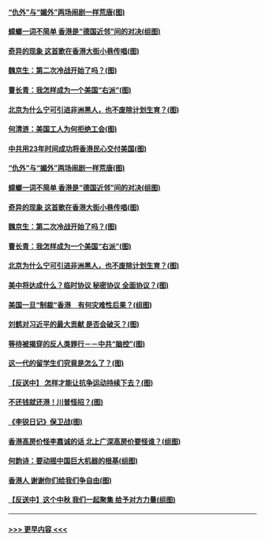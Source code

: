 #### [“仇外”与“媚外”两场闹剧一样荒唐(图)](../pages/p4/907689.md?t=09182244) 
#### [蟑螂一词不简单 香港是“德国近邻”间的对决(组图)](../pages/p4/907618.md?t=09182244) 
#### [奇异的现象 这首歌在香港大街小巷传唱(图)](../pages/p4/907583.md?t=09182244) 
#### [魏京生：第二次冷战开始了吗？(图)](../pages/p4/907581.md?t=09182244) 
#### [曹长青：我怎样成为一个美国“右派”(图)](../pages/p4/907580.md?t=09182244) 
#### [北京为什么宁可引进非洲黑人，也不废除计划生育？(图)](../pages/p4/907577.md?t=09182244) 
#### [何清涟：美国工人为何拒绝工会(图)](../pages/p4/907701.md?t=09182244) 
#### [中共用23年时间成功将香港民心交付美国(图)](../pages/p4/907698.md?t=09182244) 
#### [“仇外”与“媚外”两场闹剧一样荒唐(图)](../pages/p4/907689.md?t=09182244) 
#### [蟑螂一词不简单 香港是“德国近邻”间的对决(组图)](../pages/p4/907618.md?t=09182244) 
#### [奇异的现象 这首歌在香港大街小巷传唱(图)](../pages/p4/907583.md?t=09182244) 
#### [魏京生：第二次冷战开始了吗？(图)](../pages/p4/907581.md?t=09182244) 
#### [曹长青：我怎样成为一个美国“右派”(图)](../pages/p4/907580.md?t=09182244) 
#### [北京为什么宁可引进非洲黑人，也不废除计划生育？(图)](../pages/p4/907577.md?t=09182244) 
#### [美中将达成什么？临时协议 秘密协议 全面协议？(图)](../pages/p4/907576.md?t=09182244) 
#### [美国一旦“制裁”香港　有何灾难性后果？(组图)](../pages/p4/907575.md?t=09182244) 
#### [刘鹤对习近平的最大贡献 是否会破灭？(图)](../pages/p4/907509.md?t=09182244) 
#### [等待被揭穿的反人类罪行－－中共“脑控”(图)](../pages/p4/907167.md?t=09182244) 
#### [这一代的留学生们究竟是怎么了？(图)](../pages/p4/907473.md?t=09182244) 
#### [【反送中】 怎样才能让抗争运动持续下去？(图)](../pages/p4/907466.md?t=09182244) 
#### [不还钱就还港！川普怪招？(图)](../pages/p4/907474.md?t=09182244) 
#### [《李锐日记》保卫战(图)](../pages/p4/907465.md?t=09182244) 
#### [香港高房价怪李嘉诚的话 北上广深高房价要怪谁？(组图)](../pages/p4/907471.md?t=09182244) 
#### [何韵诗：要动摇中国巨大机器的根基(组图)](../pages/p4/907469.md?t=09182244) 
#### [香港人 谢谢你们给我们争自由(图)](../pages/p4/907402.md?t=09182244) 
#### [【反送中】这个中秋 我们一起聚集 给予对方力量(组图)](../pages/p4/907401.md?t=09182244) 

----
#### [ >>> 更早内容 <<< ](../indexes/p4-earlier.md)
